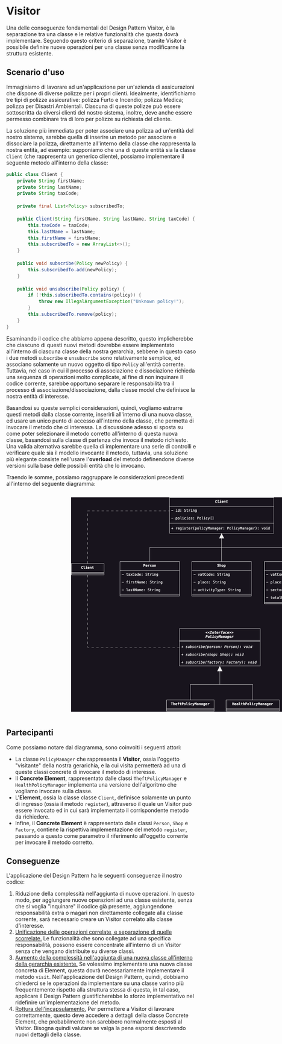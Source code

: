 # Visitor

Una delle conseguenze fondamentali del Design Pattern Visitor, è la separazione tra una classe e le relative
funzionalità che questa dovrà implementare. Seguendo questo criterio di separazione, tramite Visitor è possibile
definire nuove operazioni per una classe senza modificarne la struttura esistente.

## Scenario d'uso

Immaginiamo di lavorare ad un'applicazione per un'azienda di assicurazioni che dispone di diverse polizze per i
propri clienti. Idealmente, identifichiamo tre tipi di polizze assicurative: polizza Furto e Incendio; polizza
Medica; polizza per Disastri Ambientali. Ciascuna di queste polizze può essere sottoscritta da diversi clienti del
nostro sistema, inoltre, deve anche essere permesso combinare tra di loro per polizze su richiesta del cliente.

La soluzione più immediata per poter associare una polizza ad un'entità del nostro sistema, sarebbe quella di
inserire un metodo per associare e dissociare la polizza, direttamente all'interno della classe che rappresenta la
nostra entità, ad esempio: supponiamo che una di queste entità sia la classe `Client` (che rappresenta un generico
cliente), possiamo implementare il seguente metodo all'interno della classe:

```java
public class Client {
    private String firstName;
    private String lastName;
    private String taxCode;

    private final List<Policy> subscribedTo;

    public Client(String firstName, String lastName, String taxCode) {
        this.taxCode = taxCode;
        this.lastName = lastName;
        this.firstName = firstName;
        this.subscribedTo = new ArrayList<>();
    }

    public void subscribe(Policy newPolicy) {
        this.subscribedTo.add(newPolicy);
    }

    public void unsubscribe(Policy policy) {
        if (!this.subscribedTo.contains(policy)) {
            throw new IllegalArgumentException("Unknown policy!");
        }
        this.subscribedTo.remove(policy);
    }
}
```

Esaminando il codice che abbiamo appena descritto, questo implicherebbe che ciascuno di questi nuovi metodi
dovrebbe essere implementato all'interno di ciascuna classe della nostra gerarchia, sebbene in questo caso i due 
metodi `subscribe` e `unsubscribe` sono relativamente semplice, ed associano solamente un nuovo oggetto di tipo 
`Policy` all'entità corrente. Tuttavia, nel caso in cui il processo di associazione e dissociazione
richieda una sequenza di operazioni molto complicate, al fine di non inquinare il codice corrente, sarebbe opportuno
separare le responsabilità tra il processo di associazione/dissociazione, dalla classe model che definisce la nostra
entità di interesse.

Basandosi su queste semplici considerazioni, quindi, vogliamo estrarre questi metodi dalla classe corrente,
inserirli all'interno di una nuova classe, ed usare un unico punto di accesso all'interno della classe, che permetta 
di invocare il metodo che ci interessa. La discussione adesso si sposta su come poter selezionare il metodo corretto 
all'interno di questa nuova classe, basandosi sulla classe di partenza che invoca il metodo richiesto. Una valida 
alternativa sarebbe quella di implementare una serie di controlli e verificare quale sia il modello invocante il 
metodo, tuttavia, una soluzione più elegante consiste nell'usare l'__overload__ del metodo definendone diverse 
versioni sulla base delle possibili entità che lo invocano.

Traendo le somme, possiamo raggruppare le considerazioni precedenti all'interno del seguente diagramma:

<div style="display: flex; justify-content: center; width: 100vw; padding: 1em 2em">
    <img src="../../Assets/Images/Comportamentali/Visitor.png" alt="Visitor Design Pattern" style="width: 70%"/>
</div>

## Partecipanti
Come possiamo notare dal diagramma, sono coinvolti i seguenti attori:
* La classe `PolicyManager` che rappresenta il __Visitor__, ossia l'oggetto "visitante" della nostra gerarichia, e 
  la cui visita permetterà ad una di queste classi concrete di invocare il metodo di interesse.
* Il __Concrete Element__, rappresentato dalle classi `TheftPolicyManager` e `HealthPolicyManager` implementa una 
  versione dell'algoritmo che vogliamo invocare sulla classe.
* L'__Element__, ossia la classe classe `Client`, definisce solamente un punto di ingresso (ossia il metodo 
  `register`), attraverso il quale un Visitor può essere invocato ed in cui sarà implementato il corrispondente 
  metodo da richiedere.
* Infine, il __Concrete Element__ è rappresentato dalle classi `Person`, `Shop` e `Factory`, contiene la rispettiva 
  implementazione del metodo `register`, passando a questo come parametro il riferimento all'oggetto corrente per 
  invocare il metodo corretto.

## Conseguenze
L'applicazione del Design Pattern ha le seguenti conseguenze il nostro codice:
1. </u>Riduzione della complessità nell'aggiunta di nuove operazioni.</u> In questo modo, per aggiungere nuove 
   operazioni ad una classe esistente, senza che si voglia "inquinare" il codice già presente, aggiungendone 
   responsabilità extra o magari non direttamente collegate alla classe corrente, sarà necessario creare un Visitor 
   correlato alla classe d'interesse.
2. <u>Unificazione delle operazioni correlate, e separazione di quelle scorrelate.</u> Le funzionalità che sono 
   collegate ad una specifica responsabilità, possono essere concentrate all'interno di un Visitor senza che vengano 
   distribuite su diverse classi.
3. <u>Aumento della complessità nell'aggiunta di una nuova classe all'interno della gerarchia esistente.</u> Se 
   volessimo implementare una nuova classe concreta di Element, questa dovrà necessariamente implementare il metodo 
   `visit`. Nell'applicazione del Design Pattern, quindi, dobbiamo chiederci se le operazioni da implementare su una 
   classe varino più frequentemente rispetto alla struttura stessa di questa, in tal caso, applicare il Design 
   Pattern giustificherebbe lo sforzo implementativo nel ridefinire un'implementazione del metodo.
4. <u>Rottura dell'incapsulamento.</u> Per permettere a Visitor di lavorare correttamente, questo deve accedere a 
   dettagli della classe Concrete Element, che probabilmente non sarebbero normalmente esposti al Visitor. Bisogna 
   quindi valutare se valga la pena esporsi descrivendo nuovi dettagli della classe.
